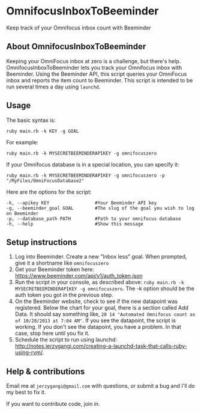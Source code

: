OmnifocusInboxToBeeminder
=========================

Keep track of your Omnifocus inbox count with Beeminder

## About OmnifocusInboxToBeeminder
Keeping your OmniFocus inbox at zero is a challenge, but there's help. OmnifocusInboxToBeeminder lets you track your Omnifocus inbox with Beeminder. Using the Beeminder API, this script queries your OmniFocus inbox and reports the item count to Beeminder. This script is intended to be run several times a day using ```launchd```.

## Usage
The basic syntax is:
```
ruby main.rb -k KEY -g GOAL
```
For example:
```
ruby main.rb -k MYSECRETBEEMINDERAPIKEY -g omnifocuszero
```
If your Omnifocus database is in a special location, you can specify it:
```
ruby main.rb -k MYSECRETBEEMINDERAPIKEY -g omnifocuszero -p "/MyFiles/OmniFocusDatabase2" 
```
Here are the options for the script:
```
-k, --apikey KEY                 #Your Beeminder API key
-g, --beeminder_goal GOAL        #The slug of the goal you wish to log on Beeminder
-p, --database_path PATH         #Path to your omnifocus database
-h, --help                       #Show this message
```

## Setup instructions

1. Log into Beeminder. Create a new "Inbox less" goal. When prompted, give it a shortname like ```omnifocuszero```
1. Get your Beeminder token here: https://www.beeminder.com/api/v1/auth_token.json
1. Run the script in your console, as described above: ```ruby main.rb -k MYSECRETBEEMINDERAPIKEY -g omnifocuszero```. The -k option should be the auth token you got in the previous step.
1. On the Beeminder website, check to see if the new datapoint was registered. Below the chart for your goal, there is a section called Add Data. It should say something like, ```28 14 "Automated Omnifocus count as of 10/28/2013 at 7:04 AM"```. If you see the datapoint, the script is working. If you don't see the datapoint, you have a problem. In that case, stop here until you fix it.
1. Schedule the script to run using launchd: http://notes.jerzygangi.com/creating-a-launchd-task-that-calls-ruby-using-rvm/.

## Help & contributions
Email me at ```jerzygangi@gmail.com``` with questions, or submit a bug and I'll do my best to fix it.

If you want to contribute code, join in.